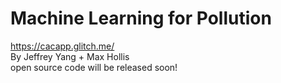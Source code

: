 # Machine Learning for Pollution
<a href = "https://cacapp.glitch.me/">
                  https://cacapp.glitch.me/
                </a>

<div> By Jeffrey Yang + Max Hollis </div>
<div> open source code will be released soon! </div>
